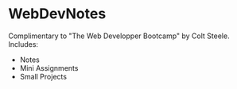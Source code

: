# WebDevNotes

Complimentary to "The Web Developper Bootcamp" by Colt Steele. Includes:
- Notes
- Mini Assignments
- Small Projects
